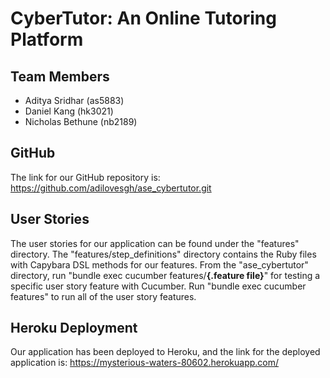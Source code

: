 # CyberTutor: An Online Tutoring Platform

## Team Members
* Aditya Sridhar (as5883)
* Daniel Kang (hk3021)
* Nicholas Bethune (nb2189)

## GitHub
The link for our GitHub repository is: https://github.com/adilovesgh/ase_cybertutor.git

## User Stories
The user stories for our application can be found under the "features" directory. The "features/step_definitions" directory contains the Ruby files with Capybara DSL methods for our features. From the "ase_cybertutor" directory, run "bundle exec cucumber features/__{.feature file}__" for testing a specific user story feature with Cucumber. Run "bundle exec cucumber features" to run all of the user story features.

## Heroku Deployment
Our application has been deployed to Heroku, and the link for the deployed application is: https://mysterious-waters-80602.herokuapp.com/
